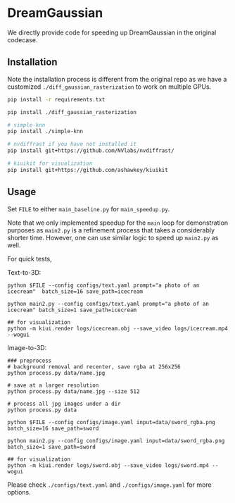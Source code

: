 # DreamGaussian

We directly provide code for speeding up DreamGaussian in the original codecase.

## Installation

Note the installation process is different from the original repo as we have a customized `./diff_gaussian_rasterization` to work on multiple GPUs.

```bash
pip install -r requirements.txt

pip install ./diff_gaussian_rasterization

# simple-knn
pip install ./simple-knn

# nvdiffrast if you have not installed it
pip install git+https://github.com/NVlabs/nvdiffrast/

# kiuikit for visualization
pip install git+https://github.com/ashawkey/kiuikit
```


## Usage

Set `FILE` to either `main_baseline.py` for `main_speedup.py`. 

Note that we only implemented speedup for the `main` loop for demonstration purposes as `main2.py` is a refinement process that takes a considerably shorter time. However, one can use similar logic to speed up `main2.py` as well. 

For quick tests,

Text-to-3D:
```
python $FILE --config configs/text.yaml prompt="a photo of an icecream"  batch_size=16 save_path=icecream

python main2.py --config configs/text.yaml prompt="a photo of an icecream" batch_size=1 save_path=icecream

## for visualization
python -m kiui.render logs/icecream.obj --save_video logs/icecream.mp4 --wogui
```

Image-to-3D:
```
### preprocess
# background removal and recenter, save rgba at 256x256
python process.py data/name.jpg

# save at a larger resolution
python process.py data/name.jpg --size 512

# process all jpg images under a dir
python process.py data

python $FILE --config configs/image.yaml input=data/sword_rgba.png batch_size=16 save_path=sword

python main2.py --config configs/image.yaml input=data/sword_rgba.png batch_size=1 save_path=sword

## for visualization
python -m kiui.render logs/sword.obj --save_video logs/sword.mp4 --wogui
```

Please check `./configs/text.yaml` and `./configs/image.yaml` for more options.
